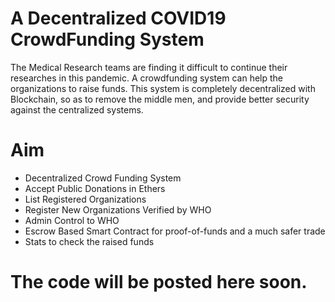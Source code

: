 # A Decentralized COVID19 CrowdFunding System  
The Medical Research teams are finding it difficult to continue their researches in this pandemic. A crowdfunding system can help the organizations to raise funds.
This system is completely decentralized with Blockchain, so as to remove the middle men, and provide better security against the centralized systems.

# Aim  
* Decentralized Crowd Funding System
* Accept Public Donations in Ethers
* List Registered Organizations
* Register New Organizations Verified by WHO
* Admin Control to WHO
* Escrow Based Smart Contract for proof-of-funds and a much safer trade
* Stats to check the raised funds

# The code will be posted here soon.
